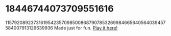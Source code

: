 # 18446744073709551616
115792089237316195423570985008687907853269984665640564039457584007913129639936
Made just for fun. [Play it here!](https://thereal23.github.io/18446744073709551616)
